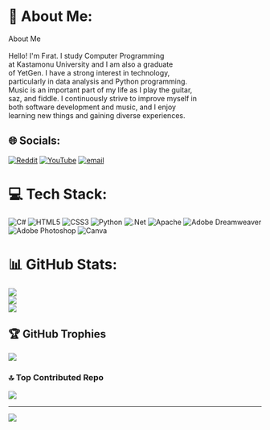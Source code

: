 # 💫 About Me:
About Me<br><br>Hello! I'm Fırat. I study Computer Programming <br>at Kastamonu University and I am also a graduate <br>of YetGen. I have a strong interest in technology, <br>particularly in data analysis and Python programming. <br>Music is an important part of my life as I play the guitar, <br>saz, and fiddle. I continuously strive to improve myself in <br>both software development and music, and I enjoy<br>learning new things and gaining diverse experiences.


## 🌐 Socials:
[![Reddit](https://img.shields.io/badge/Reddit-%23FF4500.svg?logo=Reddit&logoColor=white)](https://reddit.com/user/u/Due_Revolution7220) [![YouTube](https://img.shields.io/badge/YouTube-%23FF0000.svg?logo=YouTube&logoColor=white)](https://youtube.com/@@fratayaz1261) [![email](https://img.shields.io/badge/Email-D14836?logo=gmail&logoColor=white)](mailto:firatayaz.dev44@gmail.com) 

# 💻 Tech Stack:
![C#](https://img.shields.io/badge/c%23-%23239120.svg?style=for-the-badge&logo=csharp&logoColor=white) ![HTML5](https://img.shields.io/badge/html5-%23E34F26.svg?style=for-the-badge&logo=html5&logoColor=white) ![CSS3](https://img.shields.io/badge/css3-%231572B6.svg?style=for-the-badge&logo=css3&logoColor=white) ![Python](https://img.shields.io/badge/python-3670A0?style=for-the-badge&logo=python&logoColor=ffdd54) ![.Net](https://img.shields.io/badge/.NET-5C2D91?style=for-the-badge&logo=.net&logoColor=white) ![Apache](https://img.shields.io/badge/apache-%23D42029.svg?style=for-the-badge&logo=apache&logoColor=white) ![Adobe Dreamweaver](https://img.shields.io/badge/Adobe%20Dreamweaver-FF61F6.svg?style=for-the-badge&logo=Adobe%20Dreamweaver&logoColor=white) ![Adobe Photoshop](https://img.shields.io/badge/adobe%20photoshop-%2331A8FF.svg?style=for-the-badge&logo=adobe%20photoshop&logoColor=white) ![Canva](https://img.shields.io/badge/Canva-%2300C4CC.svg?style=for-the-badge&logo=Canva&logoColor=white)
# 📊 GitHub Stats:
![](https://github-readme-stats.vercel.app/api?username=Firat1004&theme=dark&hide_border=false&include_all_commits=false&count_private=false)<br/>
![](https://github-readme-streak-stats.herokuapp.com/?user=Firat1004&theme=dark&hide_border=false)<br/>
![](https://github-readme-stats.vercel.app/api/top-langs/?username=Firat1004&theme=dark&hide_border=false&include_all_commits=false&count_private=false&layout=compact)

## 🏆 GitHub Trophies
![](https://github-profile-trophy.vercel.app/?username=Firat1004&theme=shadow_blue&no-frame=false&no-bg=true&margin-w=4)

### 🔝 Top Contributed Repo
![](https://github-contributor-stats.vercel.app/api?username=Firat1004&limit=5&theme=dark&combine_all_yearly_contributions=true)

---
[![](https://visitcount.itsvg.in/api?id=Firat1004&icon=0&color=0)](https://visitcount.itsvg.in)

<!-- Proudly created with GPRM ( https://gprm.itsvg.in ) -->
